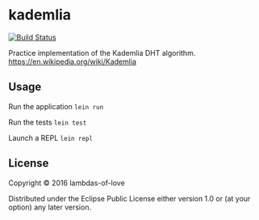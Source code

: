# kademlia
[![Build Status](https://travis-ci.org/lambdas-of-love/kademlia.svg?branch=master)](https://travis-ci.org/lambdas-of-love/kademlia)

Practice implementation of the Kademlia DHT algorithm. https://en.wikipedia.org/wiki/Kademlia

## Usage

Run the application `lein run`

Run the tests `lein test`

Launch a REPL `lein repl`

## License

Copyright © 2016 lambdas-of-love

Distributed under the Eclipse Public License either version 1.0 or (at
your option) any later version.
